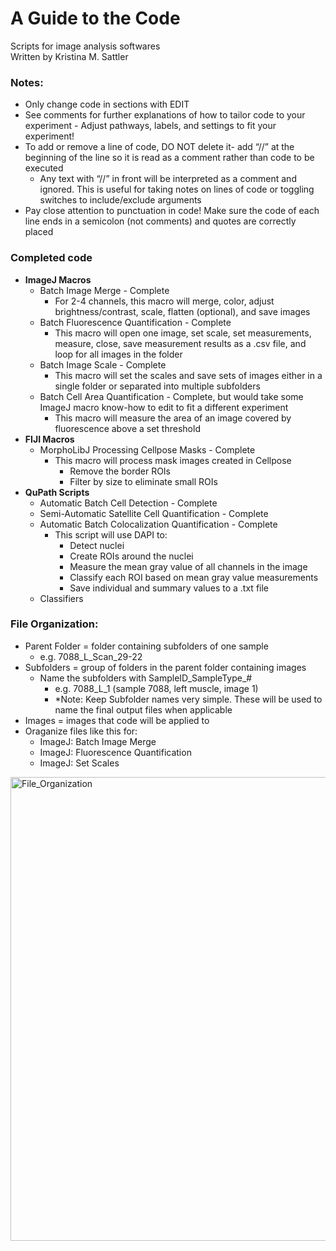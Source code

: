 # A Guide to the Code

Scripts for image analysis softwares  
Written by Kristina M. Sattler

### Notes:
- Only change code in sections with EDIT
- See comments for further explanations of how to tailor code to your experiment - Adjust pathways, labels, and settings to fit your experiment! 
- To add or remove a line of code, DO NOT delete it- add “//” at the beginning of the line so it is read as a comment rather than code to be executed
  - Any text with “//” in front will be interpreted as a comment and ignored. This is useful for taking notes on lines of code or toggling switches to include/exclude arguments
- Pay close attention to punctuation in code! Make sure the code of each line ends in a semicolon (not comments) and quotes are correctly placed

### Completed code
- **ImageJ Macros**
  - Batch Image Merge - Complete
    - For 2-4 channels, this macro will merge, color, adjust brightness/contrast, scale, flatten (optional), and save images 
  - Batch Fluorescence Quantification - Complete
    - This macro will open one image, set scale, set measurements, measure, close, save measurement results as a .csv file, and loop for all images in the folder 
  - Batch Image Scale - Complete
    - This macro will set the scales and save sets of images either in a single folder or separated into multiple subfolders
  - Batch Cell Area Quantification - Complete, but would take some ImageJ macro know-how to edit to fit a different experiment
    - This macro will measure the area of an image covered by fluorescence above a set threshold
- **FIJI Macros**
  - MorphoLibJ Processing Cellpose Masks - Complete
    - This macro will process mask images created in Cellpose 
      - Remove the border ROIs 
      - Filter by size to eliminate small ROIs
- **QuPath Scripts**
  - Automatic Batch Cell Detection - Complete
  - Semi-Automatic Satellite Cell Quantification - Complete
  - Automatic Batch Colocalization Quantification - Complete
    - This script will use DAPI to:
      - Detect nuclei
      - Create ROIs around the nuclei
      - Measure the mean gray value of all channels in the image
      - Classify each ROI based on mean gray value measurements
      - Save individual and summary values to a .txt file
  - Classifiers
 
### File Organization:
- Parent Folder = folder containing subfolders of one sample
  - e.g. 7088_L_Scan_29-22
- Subfolders = group of folders in the parent folder containing images 
  - Name the subfolders with SampleID_SampleType_#
    - e.g. 7088_L_1 (sample 7088, left muscle, image 1)
    - *Note: Keep Subfolder names very simple. These will be used to name the final output files when applicable
- Images = images that code will be applied to
- Oraganize files like this for:
  - ImageJ: Batch Image Merge
  - ImageJ: Fluorescence Quantification
  - ImageJ: Set Scales
<img width="742" alt="File_Organization" src="https://github.com/user-attachments/assets/a0482e32-7d65-4393-84f7-1afe462844e9" />
